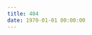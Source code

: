 ```yaml
---
title: 404
date: 1970-01-01 00:00:00
---
```

<script src="//qzonestyle.gtimg.cn/qzone/hybrid/app/404/search_children.js" charset="utf-8" homePageUrl="/" homePageName="Back to home">
</script>